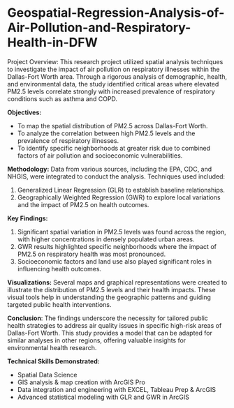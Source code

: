 # Geospatial-Regression-Analysis-of-Air-Pollution-and-Respiratory-Health-in-DFW
Project Overview: This research project utilized spatial analysis techniques to investigate the impact of air pollution on respiratory illnesses within the Dallas-Fort Worth area. Through a rigorous analysis of demographic, health, and environmental data, the study identified critical areas where elevated PM2.5 levels correlate strongly with increased prevalence of respiratory conditions such as asthma and COPD.

**Objectives:**

* To map the spatial distribution of PM2.5 across Dallas-Fort Worth.
* To analyze the correlation between high PM2.5 levels and the prevalence of respiratory illnesses.
* To identify specific neighborhoods at greater risk due to combined factors of air pollution and socioeconomic vulnerabilities.

**Methodology:** Data from various sources, including the EPA, CDC, and NHGIS, were integrated to conduct the analysis. Techniques used included:

1. Generalized Linear Regression (GLR) to establish baseline relationships.
2. Geographically Weighted Regression (GWR) to explore local variations and the impact of PM2.5 on health outcomes.

**Key Findings:**

1. Significant spatial variation in PM2.5 levels was found across the region, with higher concentrations in densely populated urban areas.
2. GWR results highlighted specific neighborhoods where the impact of PM2.5 on respiratory health was most pronounced.
3. Socioeconomic factors and land use also played significant roles in influencing health outcomes.

**Visualizations:** Several maps and graphical representations were created to illustrate the distribution of PM2.5 levels and their health impacts. These visual tools help in understanding the geographic patterns and guiding targeted public health interventions.

**Conclusion**: The findings underscore the necessity for tailored public health strategies to address air quality issues in specific high-risk areas of Dallas-Fort Worth. This study provides a model that can be adapted for similar analyses in other regions, offering valuable insights for environmental health research.

**Technical Skills Demonstrated:**

* Spatial Data Science
* GIS analysis & map creation with ArcGIS Pro
* Data integration and engineering with EXCEL, Tableau Prep & ArcGIS 
* Advanced statistical modeling with GLR and GWR in ArcGIS

